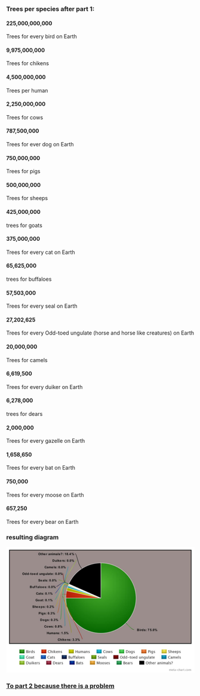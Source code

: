### Trees per species after part 1:

#### 225,000,000,000
Trees for every bird on Earth

#### 9,975,000,000
Trees for chikens

#### 4,500,000,000
Trees per human

#### 2,250,000,000
Trees for cows

#### 787,500,000
Trees for ever dog on Earth

#### 750,000,000
Trees for pigs

#### 500,000,000
Trees for sheeps

#### 425,000,000
trees for goats

#### 375,000,000
Trees for every cat on Earth

#### 65,625,000
trees for buffaloes

#### 57,503,000
Trees for every seal on Earth

#### 27,202,625
Trees for every Odd-toed ungulate (horse and horse like creatures) on Earth

#### 20,000,000
Trees for camels

#### 6,619,500
Trees for every duiker on Earth

#### 6,278,000
trees for dears

#### 2,000,000
Trees for every gazelle on Earth

#### 1,658,650
Trees for every bat on Earth

#### 750,000
Trees for every moose on Earth

#### 657,250
Trees for every bear on Earth

### resulting diagram

![Alt Text](Part_1.jpeg)


### [To part 2 because there is a problem](https://github.com/louvrmat000/Portfolio/blob/master/Personal%20Project%20Part%202.md) ###
